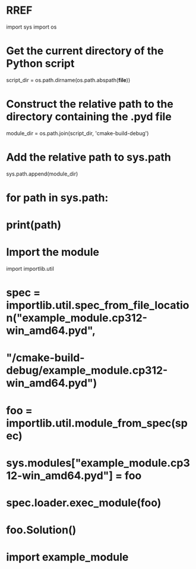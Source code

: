 # RREF

import sys
import os

# Get the current directory of the Python script
script_dir = os.path.dirname(os.path.abspath(__file__))

# Construct the relative path to the directory containing the .pyd file
module_dir = os.path.join(script_dir, 'cmake-build-debug')

# Add the relative path to sys.path
sys.path.append(module_dir)

# for path in sys.path:
#     print(path)

# Import the module
import importlib.util
# spec = importlib.util.spec_from_file_location("example_module.cp312-win_amd64.pyd",
#                                               "/cmake-build-debug/example_module.cp312-win_amd64.pyd")
# foo = importlib.util.module_from_spec(spec)
# sys.modules["example_module.cp312-win_amd64.pyd"] = foo
# spec.loader.exec_module(foo)
# foo.Solution()

# import example_module